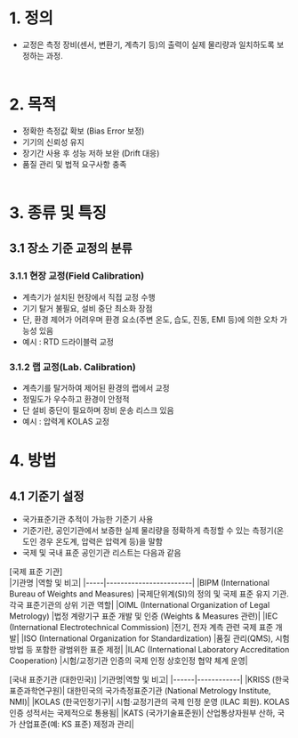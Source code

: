 # 1. 정의
- 교정은 측정 장비(센서, 변환기, 계측기 등)의 출력이 실제 물리량과 일치하도록 보정하는 과정.
</br></br>

# 2. 목적
- 정확한 측정값 확보 (Bias Error 보정)
- 기기의 신뢰성 유지
- 장기간 사용 후 성능 저하 보완 (Drift 대응)
- 품질 관리 및 법적 요구사항 충족
</br></br>

# 3. 종류 및 특징

## 3.1 장소 기준 교정의 분류

### 3.1.1 현장 교정(Field Calibration)
 - 계측기가 설치된 현장에서 직접 교정 수행
 - 기기 탈거 불필요, 설비 중단 최소화 장점
 - 단, 환경 제어가 어려우며 환경 요소(주변 온도, 습도, 진동, EMI 등)에 의한 오차 가능성 있음
 - 예시 : RTD 드라이블럭 교정

### 3.1.2 랩 교정(Lab. Calibration)
- 계측기를 탈거하여 제어된 환경의 랩에서 교정
- 정밀도가 우수하고 환경이 안정적
- 단 설비 중단이 필요하며 장비 운송 리스크 있음
- 예시 : 압력계 KOLAS 교정

# 4. 방법
## 4.1 기준기 설정
- 국가표준기관 추적이 가능한 기준기 사용
- 기준기란, 공인기관에서 보증한 실제 물리량을 정확하게 측정할 수 있는 측정기(온도인 경우 온도계, 압력은 압력계 등)을 말함
- 국제 및 국내 표준 공인기관 리스트는 다음과 같음
  
[국제 표준 기관]  
|기관명 |역할 및 비고|
|-----|------------------------|
|BIPM (International Bureau of Weights and Measures)	|국제단위계(SI)의 정의 및 국제 표준 유지 기관. 각국 표준기관의 상위 기관 역할|
|OIML (International Organization of Legal Metrology)	|법정 계량기구 표준 개발 및 인증 (Weights & Measures 관련)|
|IEC (International Electrotechnical Commission)	|전기, 전자 계측 관련 국제 표준 개발|
|ISO (International Organization for Standardization)	|품질 관리(QMS), 시험 방법 등 포함한 광범위한 표준 제정|
|ILAC (International Laboratory Accreditation Cooperation)	|시험/교정기관 인증의 국제 인정 상호인정 협약 체계 운영|
</br>

[국내 표준기관 (대한민국)]
|기관명|역할 및 비고|
|------|------------|
|KRISS (한국표준과학연구원)|	대한민국의 국가측정표준기관 (National Metrology Institute, NMI)|
|KOLAS (한국인정기구)|	시험·교정기관의 국제 인정 운영 (ILAC 회원). KOLAS 인증 성적서는 국제적으로 통용됨|
|KATS (국가기술표준원)|	산업통상자원부 산하, 국가 산업표준(예: KS 표준) 제정과 관리|
